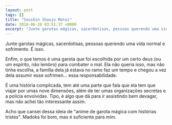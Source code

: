 ```yaml
---
layout: post
tags: []
title: "Soushin Shoujo Matoi"
date: 2018-06-28 03:51:37 +0000
excerpt: "Junte garotas mágicas, sacerdotisas, pessoas querendo uma vida normal e sofrimento. É isso.  Enfim, o que temos é uma garota que foi..."
---
```


Junte garotas mágicas, sacerdotisas, pessoas querendo uma vida normal e sofrimento. É isso.

Enfim, o que temos é uma garota que foi escolhida por um certo deus (ou um espírito, não lembro) para combater o mal. Ela não queria isso, mas não tinha escolha, a família dela já estava no ramo faz um tempo e chegou a vez dela assumir esse sofrimen... essa responsabilidade.

É uma história complicada, tem até uma parte que fala que ela tem que viajar por umas nove dimensões, além de ter umas organizações secretas e a polícia envolvidas. Tipo, é algo que dá para ir assistindo bem devagar, mas não achei tão interessante assim.

Acho que cansei dessa ideia de "anime de garota mágica com histórias tristes". Madoka foi bom, mas é suficiente para mim.